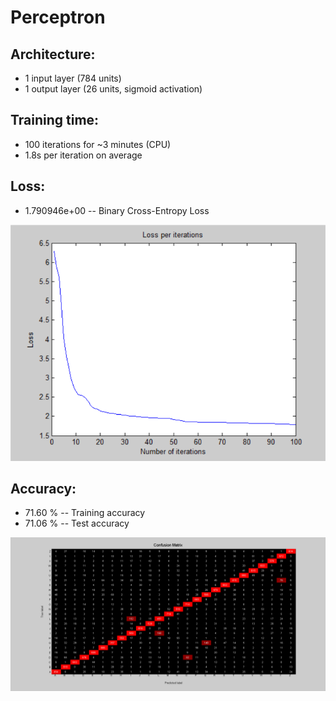 # Perceptron

## Architecture:

- 1 input layer (784 units)
- 1 output layer (26 units, sigmoid activation)

## Training time: 

- 100 iterations for ~3 minutes (CPU)
- 1.8s per iteration on average

## Loss:

- 1.790946e+00 -- Binary Cross-Entropy Loss

![image](Visualizations/Loss_per_iterations.png)

## Accuracy:

- 71.60 % -- Training accuracy
- 71.06 % -- Test accuracy

![image](Visualizations/Confusion_Matrix.png)
